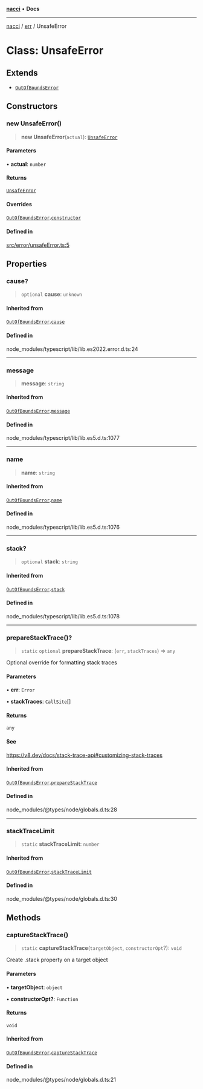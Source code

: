 [**nacci**](../../../README.md) • **Docs**

***

[nacci](../../../README.md) / [err](../README.md) / UnsafeError

# Class: UnsafeError

## Extends

- [`OutOfBoundsError`](OutOfBoundsError.md)

## Constructors

### new UnsafeError()

> **new UnsafeError**(`actual`): [`UnsafeError`](UnsafeError.md)

#### Parameters

• **actual**: `number`

#### Returns

[`UnsafeError`](UnsafeError.md)

#### Overrides

[`OutOfBoundsError`](OutOfBoundsError.md).[`constructor`](OutOfBoundsError.md#constructors)

#### Defined in

[src/error/unsafeError.ts:5](https://github.com/havelessbemore/nacci/blob/3cbe0b7b12cdcaf753d48aef5739bde5f440356e/src/error/unsafeError.ts#L5)

## Properties

### cause?

> `optional` **cause**: `unknown`

#### Inherited from

[`OutOfBoundsError`](OutOfBoundsError.md).[`cause`](OutOfBoundsError.md#cause)

#### Defined in

node\_modules/typescript/lib/lib.es2022.error.d.ts:24

***

### message

> **message**: `string`

#### Inherited from

[`OutOfBoundsError`](OutOfBoundsError.md).[`message`](OutOfBoundsError.md#message)

#### Defined in

node\_modules/typescript/lib/lib.es5.d.ts:1077

***

### name

> **name**: `string`

#### Inherited from

[`OutOfBoundsError`](OutOfBoundsError.md).[`name`](OutOfBoundsError.md#name)

#### Defined in

node\_modules/typescript/lib/lib.es5.d.ts:1076

***

### stack?

> `optional` **stack**: `string`

#### Inherited from

[`OutOfBoundsError`](OutOfBoundsError.md).[`stack`](OutOfBoundsError.md#stack)

#### Defined in

node\_modules/typescript/lib/lib.es5.d.ts:1078

***

### prepareStackTrace()?

> `static` `optional` **prepareStackTrace**: (`err`, `stackTraces`) => `any`

Optional override for formatting stack traces

#### Parameters

• **err**: `Error`

• **stackTraces**: `CallSite`[]

#### Returns

`any`

#### See

https://v8.dev/docs/stack-trace-api#customizing-stack-traces

#### Inherited from

[`OutOfBoundsError`](OutOfBoundsError.md).[`prepareStackTrace`](OutOfBoundsError.md#preparestacktrace)

#### Defined in

node\_modules/@types/node/globals.d.ts:28

***

### stackTraceLimit

> `static` **stackTraceLimit**: `number`

#### Inherited from

[`OutOfBoundsError`](OutOfBoundsError.md).[`stackTraceLimit`](OutOfBoundsError.md#stacktracelimit)

#### Defined in

node\_modules/@types/node/globals.d.ts:30

## Methods

### captureStackTrace()

> `static` **captureStackTrace**(`targetObject`, `constructorOpt`?): `void`

Create .stack property on a target object

#### Parameters

• **targetObject**: `object`

• **constructorOpt?**: `Function`

#### Returns

`void`

#### Inherited from

[`OutOfBoundsError`](OutOfBoundsError.md).[`captureStackTrace`](OutOfBoundsError.md#capturestacktrace)

#### Defined in

node\_modules/@types/node/globals.d.ts:21
